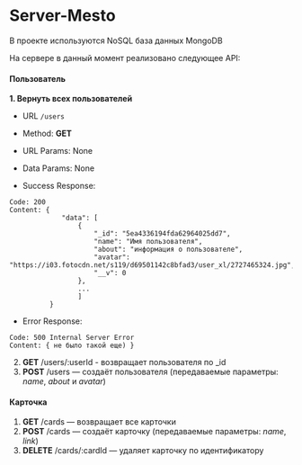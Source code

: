 # Server-Mesto

В проекте используются NoSQL база данных MongoDB

На сервере в данный момент реализовано следующее API:
#### Пользователь

**1. Вернуть всех пользователей**

* URL ```/users```

* Method: **GET**

* URL Params: None

* Data Params: None

* Success Response:

```
Code: 200
Content: {
             "data": [
                 {
                     "_id": "5ea4336194fda62964025dd7",
                     "name": "Имя пользователя",
                     "about": "информация о пользователе",
                     "avatar": "https://i03.fotocdn.net/s119/d69501142c8bfad3/user_xl/2727465324.jpg",
                     "__v": 0
                 },
                 ...
                 ]
          }
```
* Error Response:

```
Code: 500 Internal Server Error
Content: { не было такой еще) }
```


2. **GET** /users/:userId - возвращает пользователя по _id
3. **POST** /users — создаёт пользователя (передаваемые параметры: *name*, *about* и *avatar*)

#### Карточка
1. **GET** /cards — возвращает все карточки
2. **POST** /cards — создаёт карточку (передаваемые параметры: *name*, *link*)
3. **DELETE** /cards/:cardId — удаляет карточку по идентификатору
